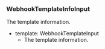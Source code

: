 ### WebhookTemplateInfoInput
The template information.

- template: WebhookTemplateInput
  - The template information.
